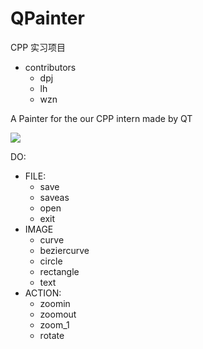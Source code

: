# QPainter
CPP 实习项目

- contributors
  - dpj
  - lh
  - wzn

A Painter for the our CPP intern made by QT

![](http://ww1.sinaimg.cn/large/87c01ec7gy1ft4vonsfsbj20m60ge3yy.jpg)

DO:

- FILE:
  - save
  - saveas
  - open
  - exit
- IMAGE
  - curve
  - beziercurve
  - circle
  - rectangle
  - text
- ACTION:
  - zoomin
  - zoomout
  - zoom_1
  - rotate